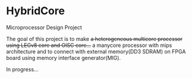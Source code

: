 # HybridCore
Microprocessor Design Project

The goal of this project is to make ~~a heterogeneous multicore processor using LEGv8 core and OISC core...~~ a manycore processor with mips architecture and to connect with external memory(DD3 SDRAM) on FPGA board using memory interface generator(MIG).

In progress...
